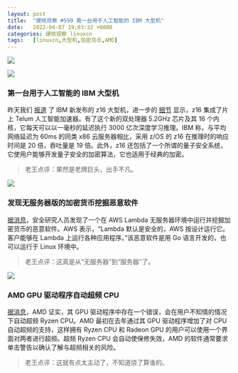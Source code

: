 ```yaml
---
layout: post
title:	"硬核观察 #599 第一台用于人工智能的 IBM 大型机"
date:	2022-04-07 19:03:32 +0800 
categories:	硬核观察 linuxcn 
tags:	[linuxcn,大型机,加密货币,AMD]
---
```



![](/Asserts/Images//attachment/album/202204/07/190237yxspupbjjbs74x4e.jpg)


![](/Asserts/Images//attachment/album/202204/07/190245feungnzz52ed7ceo.jpg)


### 第一台用于人工智能的 IBM 大型机


昨天我们 [报道](/article-14439-1.html) 了 IBM 新发布的 z16 大型机，进一步的 [细节](https://www.zdnet.com/article/the-first-ibm-mainframe-for-ai-arrives/) 显示，z16 集成了片上 Telum 人工智能加速器。有了这个新的双处理器 5.2GHz 芯片及其 16 个内核，它每天可以以一毫秒的延迟执行 3000 亿次深度学习推理。IBM 称，与平均网络延迟为 60ms 的同类 x86 云服务器相比，采用 z/OS 的 z16 在推理时的响应时间是 20 倍，吞吐量是 19 倍。此外，z16 还包括了一个所谓的量子安全系统，它使用户能够开发量子安全的加密算法，它也适用于经典的加密。



> 
> 老王点评：果然是老牌巨头，出手不凡。
> 
> 
> 


![](/Asserts/Images//attachment/album/202204/07/190255qp50d8napzddntyc.jpg)


### 发现无服务器版的加密货币挖掘恶意软件


[据消息](https://www.theregister.com/2022/04/07/aws_lambda_malware/)，安全研究人员发现了一个在 AWS Lambda 无服务器环境中运行并挖掘加密货币的恶意软件。AWS 表示，“Lambda 默认是安全的，AWS 按设计运行它。客户能够在 Lambda 上运行各种应用程序。”该恶意软件是用 Go 语言开发的，也可以运行于 Linux 环境中。



> 
> 老王点评：这真是从“无服务器”到“服务器”了。
> 
> 
> 


![](/Asserts/Images//attachment/album/202204/07/190313dxjl3n548qh8z8t3.jpg)


### AMD GPU 驱动程序自动超频 CPU


[据消息](https://www.tomshardware.com/news/amd-confirms-its-gpu-drivers-are-overclocking-cpus-without-asking)，AMD 证实，其 GPU 驱动程序中存在一个错误，会在用户不知情的情况下自动超频 Ryzen CPU。AMD 最初在去年通过其 GPU 驱动程序增加了对 CPU 自动超频的支持，这样拥有 Ryzen CPU 和 Radeon GPU 的用户可以使用一个界面对两者进行超频。超频 Ryzen CPU 会自动使保修失效，AMD 的软件通常要求单击警告以确认了解与超频相关的风险。



> 
> 老王点评：这就有点太主动了，不知道烧了算谁的。
> 
> 
>
